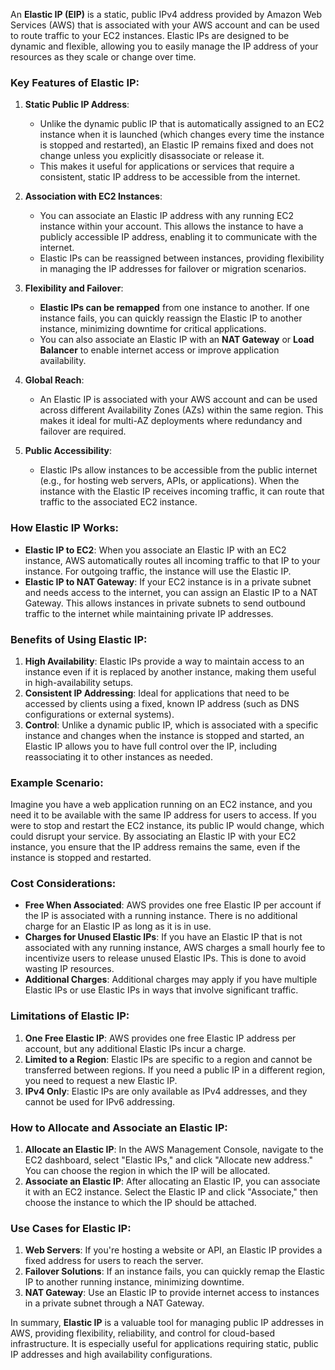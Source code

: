 An **Elastic IP (EIP)** is a static, public IPv4 address provided by Amazon Web Services (AWS) that is associated with your AWS account and can be used to route traffic to your EC2 instances. Elastic IPs are designed to be dynamic and flexible, allowing you to easily manage the IP address of your resources as they scale or change over time.

### Key Features of Elastic IP:

1. **Static Public IP Address**:
    
    - Unlike the dynamic public IP that is automatically assigned to an EC2 instance when it is launched (which changes every time the instance is stopped and restarted), an Elastic IP remains fixed and does not change unless you explicitly disassociate or release it.
    - This makes it useful for applications or services that require a consistent, static IP address to be accessible from the internet.
2. **Association with EC2 Instances**:
    
    - You can associate an Elastic IP address with any running EC2 instance within your account. This allows the instance to have a publicly accessible IP address, enabling it to communicate with the internet.
    - Elastic IPs can be reassigned between instances, providing flexibility in managing the IP addresses for failover or migration scenarios.
3. **Flexibility and Failover**:
    
    - **Elastic IPs can be remapped** from one instance to another. If one instance fails, you can quickly reassign the Elastic IP to another instance, minimizing downtime for critical applications.
    - You can also associate an Elastic IP with an **NAT Gateway** or **Load Balancer** to enable internet access or improve application availability.
4. **Global Reach**:
    
    - An Elastic IP is associated with your AWS account and can be used across different Availability Zones (AZs) within the same region. This makes it ideal for multi-AZ deployments where redundancy and failover are required.
5. **Public Accessibility**:
    
    - Elastic IPs allow instances to be accessible from the public internet (e.g., for hosting web servers, APIs, or applications). When the instance with the Elastic IP receives incoming traffic, it can route that traffic to the associated EC2 instance.

### How Elastic IP Works:

- **Elastic IP to EC2**: When you associate an Elastic IP with an EC2 instance, AWS automatically routes all incoming traffic to that IP to your instance. For outgoing traffic, the instance will use the Elastic IP.
- **Elastic IP to NAT Gateway**: If your EC2 instance is in a private subnet and needs access to the internet, you can assign an Elastic IP to a NAT Gateway. This allows instances in private subnets to send outbound traffic to the internet while maintaining private IP addresses.

### Benefits of Using Elastic IP:

1. **High Availability**: Elastic IPs provide a way to maintain access to an instance even if it is replaced by another instance, making them useful in high-availability setups.
2. **Consistent IP Addressing**: Ideal for applications that need to be accessed by clients using a fixed, known IP address (such as DNS configurations or external systems).
3. **Control**: Unlike a dynamic public IP, which is associated with a specific instance and changes when the instance is stopped and started, an Elastic IP allows you to have full control over the IP, including reassociating it to other instances as needed.

### Example Scenario:

Imagine you have a web application running on an EC2 instance, and you need it to be available with the same IP address for users to access. If you were to stop and restart the EC2 instance, its public IP would change, which could disrupt your service. By associating an Elastic IP with your EC2 instance, you ensure that the IP address remains the same, even if the instance is stopped and restarted.

### Cost Considerations:

- **Free When Associated**: AWS provides one free Elastic IP per account if the IP is associated with a running instance. There is no additional charge for an Elastic IP as long as it is in use.
- **Charges for Unused Elastic IPs**: If you have an Elastic IP that is not associated with any running instance, AWS charges a small hourly fee to incentivize users to release unused Elastic IPs. This is done to avoid wasting IP resources.
- **Additional Charges**: Additional charges may apply if you have multiple Elastic IPs or use Elastic IPs in ways that involve significant traffic.

### Limitations of Elastic IP:

1. **One Free Elastic IP**: AWS provides one free Elastic IP address per account, but any additional Elastic IPs incur a charge.
2. **Limited to a Region**: Elastic IPs are specific to a region and cannot be transferred between regions. If you need a public IP in a different region, you need to request a new Elastic IP.
3. **IPv4 Only**: Elastic IPs are only available as IPv4 addresses, and they cannot be used for IPv6 addressing.

### How to Allocate and Associate an Elastic IP:

1. **Allocate an Elastic IP**: In the AWS Management Console, navigate to the EC2 dashboard, select "Elastic IPs," and click "Allocate new address." You can choose the region in which the IP will be allocated.
2. **Associate an Elastic IP**: After allocating an Elastic IP, you can associate it with an EC2 instance. Select the Elastic IP and click "Associate," then choose the instance to which the IP should be attached.

### Use Cases for Elastic IP:

1. **Web Servers**: If you're hosting a website or API, an Elastic IP provides a fixed address for users to reach the server.
2. **Failover Solutions**: If an instance fails, you can quickly remap the Elastic IP to another running instance, minimizing downtime.
3. **NAT Gateway**: Use an Elastic IP to provide internet access to instances in a private subnet through a NAT Gateway.

In summary, **Elastic IP** is a valuable tool for managing public IP addresses in AWS, providing flexibility, reliability, and control for cloud-based infrastructure. It is especially useful for applications requiring static, public IP addresses and high availability configurations.